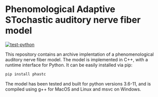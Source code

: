 # Phenomological Adaptive STochastic auditory nerve fiber model

[![test-python](https://github.com/jacobdenobel/PHAST/actions/workflows/test.yml/badge.svg)](https://github.com/jacobdenobel/PHAST/actions/workflows/test.yml)

This repository contains an archive implentation of a phenomenological auditory nerve fiber model. The model is implemented in C++, with a runtime interface for Python. It can be easily installed via pip:
```bash
pip install phastc
```

The model has been tested and built for python versions 3.6-11, and is compiled using g++ for MacOS and Linux and msvc on Windows. 

